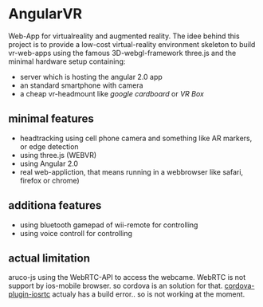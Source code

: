 # AngularVR
Web-App for virtualreality and augmented reality. The idee behind this project is to provide  a low-cost virtual-reality environment skeleton to build vr-web-apps using the famous 3D-webgl-framework three.js and the minimal hardware setup containing:

- server which is hosting the angular 2.0 app
- an standard smartphone with camera
- a cheap vr-headmount  like *google cardboard* or *VR Box*



## minimal features

- headtracking using cell phone camera and something like AR markers, or edge detection
- using three.js (WEBVR)
- using Angular 2.0
- real web-appliction, that means running in a webbrowser like safari, firefox or chrome)

## additiona features

- using bluetooth gamepad of wii-remote for controlling
- using voice controll for controlling

## actual limitation

aruco-js using the WebRTC-API to access the webcame. WebRTC is not support by ios-mobile browser.
so cordova is an solution for that. [cordova-plugin-iosrtc](https://github.com/eface2face/cordova-plugin-iosrtc) actualy has a build error.. so is not working at the moment.
